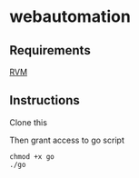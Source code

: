 # webautomation

## Requirements

[RVM](https://rvm.io/)

## Instructions

Clone this

Then grant access to go script
```
chmod +x go
./go
```
